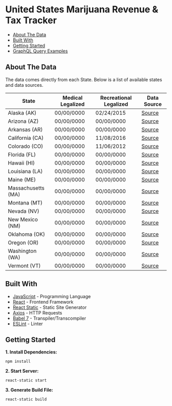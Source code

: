 # United States Marijuana Revenue & Tax Tracker
*  [About The Data](#about-the-data)
*  [Built With](#built-with)
*  [Getting Started](#getting-started)
*  [GraphQL Query Examples](#graphql-query-examples)

## About The Data
The data comes directly from each State. Below is a list of available states and data sources.

| State              | Medical Legalized | Recreational Legalized | Data Source                      |
| -------------------|-------------------| ---------------------- | ---------------
| Alaska (AK)        | 00/00/0000        | 02/24/2015             | [Source]()
| Arizona (AZ)       | 00/00/0000        | 00/00/0000             | [Source]()
| Arkansas (AR)      | 00/00/0000        | 00/00/0000             | [Source]()
| California (CA)    | 00/00/0000        | 11/08/2016             | [Source]()
| Colorado (CO)      | 00/00/0000        | 11/06/2012             | [Source](https://www.colorado.gov/pacific/revenue/colorado-marijuana-sales-reports)
| Florida (FL)       | 00/00/0000        | 00/00/0000             | [Source]()
| Hawaii (HI)        | 00/00/0000        | 00/00/0000             | [Source]()
| Louisiana (LA)     | 00/00/0000        | 00/00/0000             | [Source]()
| Maine (ME)         | 00/00/0000        | 00/00/0000             | [Source]()
| Massachusetts (MA) | 00/00/0000        | 00/00/0000             | [Source]()
| Montana (MT)       | 00/00/0000        | 00/00/0000             | [Source]()
| Nevada (NV)        | 00/00/0000        | 00/00/0000             | [Source]()
| New Mexico (NM)    | 00/00/0000        | 00/00/0000             | [Source]()
| Oklahoma (OK)      | 00/00/0000        | 00/00/0000             | [Source]()
| Oregon (OR)        | 00/00/0000        | 00/00/0000             | [Source]()
| Washington (WA)    | 00/00/0000        | 00/00/0000             | [Source]()
| Vermont (VT)       | 00/00/0000        | 00/00/0000             | [Source]()

## Built With
* [JavaScript](https://developer.mozilla.org/en-US/docs/Web/JavaScript) - Programming Language
* [React](https://reactjs.org) - Frontend Framework
* [React Static](https://react-static.js.org) - Static Site Generator
* [Axios](https://www.npmjs.com/package/axios) - HTTP Requests
* [Babel 7](https://babeljs.io) - Transpiler/Transcompiler
* [ESLint](https://eslint.org) - Linter

## Getting Started
**1. Install Dependencies:**
```
npm install
```

**2. Start Server:**
```
react-static start
```

**3. Generate Build File:**
```
react-static build
```

